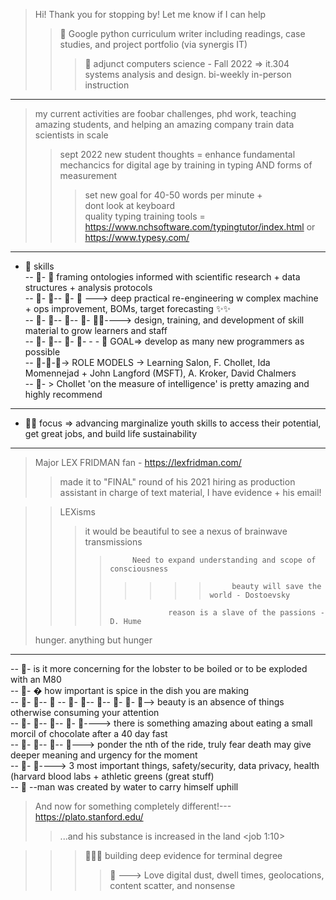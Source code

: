 > Hi! Thank you for stopping by! Let me know if I can help  
>> 👋 Google python curriculum writer including readings, case studies, and project portfolio (via synergis IT)  
>>> 👋 adjunct computers science - Fall 2022 => it.304 systems analysis and design. bi-weekly in-person instruction  
-------------
> my current activities are foobar challenges, phd work, teaching amazing students, and helping an amazing company train data scientists in scale    
>>  sept 2022 new student thoughts = enhance fundamental mechancics for digital age by training in typing AND forms of measurement   
>>> set new goal for 40-50 words per minute +  
>> dont look at keyboard  
> quality typing training tools = https://www.nchsoftware.com/typingtutor/index.html or https://www.typesy.com/  
-------------
- 👋 skills  
-- 👀- 👀  framing ontologies informed with scientific research + data structures + analysis protocols  
-- 👀- 👀-- 👀- 👀 ---> deep practical re-engineering w complex machine + ops improvement, BOMs, target forecasting ✨✨  
-- 👀- 👀-- 👀-- 👀- 👀✨----> design, training, and development of skill material to grow learners and staff  
-- 👀- 👀-- 👀- 👀-  - - 👋  GOAL=> develop as many new programmers as possible  
-- 👀-👀-👀-> ROLE MODELS -> Learning Salon, F. Chollet, Ida Momennejad + John Langford (MSFT), A. Kroker, David Chalmers  
-- 👀- > Chollet 'on the measure of intelligence' is pretty amazing and highly recommend
-----------
- 👋👋 focus => advancing marginalize youth skills to access their potential, get great jobs, and build life sustainability
- ---------
> Major LEX FRIDMAN fan - https://lexfridman.com/  
>> made it to "FINAL" round of his 2021 hiring as production assistant in charge of text material, I have evidence + his email!
 
>>LEXisms  
>>>it would be beautiful to see a nexus of brainwave transmissions  
>>>>          Need to expand understanding and scope of consciousness   
>>>> >>>>          beauty will save the world - Dostoevsky   
>>>>                  reason is a slave of the passions - D. Hume  
>  hunger. anything but hunger  
 ----------
-- 👀-   is it more concerning for the lobster to be boiled or to be exploded with an M80  
-- 👀- �  how important is spice in the dish you are making  
-- 👀- 👀-- 👀 
-- 👀- 👀-- 👀-- 👀- 👀- 👀--> beauty is an absence of things otherwise consuming your attention    
-- 👀- 👀-- 👀-- 👀- 👀----> there is something amazing about eating a small morcil of chocolate after a 40 day fast   
-- 👀- 👀-- 👀-- 👀---> ponder the nth of the ride, truly fear death may give deeper meaning and urgency for the moment  
-- 👀- 👀---->  3 most important things, safety/security, data privacy, health (harvard blood labs + athletic greens (great stuff)   
-- 👀 --man was created by water to carry himself uphill  

> And now for something completely different!---  https://plato.stanford.edu/  
>>...and his substance is increased in the land <job 1:10>  

>>>👋👋👋    building deep evidence for terminal degree  
>>>> 👀 ---> Love digital dust, dwell times, geolocations, content scatter, and nonsense   
